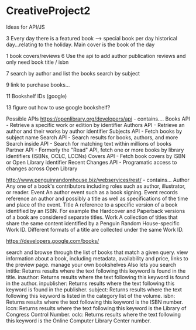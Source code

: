 # CreativeProject2

Ideas for API/JS

3 Every day there is a featured book --> special book per day historical day...relating to the holiday. Main cover is the book of the day

1 book covers/reviews
6 Use the api to add author publication reviews and only need book title / isbn 

7 search by author and list the books
search by subject 

9 link to purchase books...

11 Bookshelf IDs (google)

13 figure out how to use google bookshelf?


Possible APIs
https://openlibrary.org/developers/api - contains....
Books API - Retrieve a specific work or edition by identifier
Authors API - Retrieve an author and their works by author identifier
Subjects API - Fetch books by subject name
Search API - Search results for books, authors, and more
Search inside API - Search for matching text within millions of books
Partner API - Formerly the "Read" API, fetch one or more books by library identifiers (ISBNs, OCLC, LCCNs)
Covers API - Fetch book covers by ISBN or Open Library identifier
Recent Changes API - Programatic access to changes across Open Library

http://www.penguinrandomhouse.biz/webservices/rest/ - contains...
Author
Any one of a book's contributors including roles such as author, illustrator, or reader.
Event
An author event such as a book signing. Event records reference an author and possibly a title as well as specifications of the time and place of the event.
Title
A reference to a specific version of a book identified by an ISBN. For example the Hardcover and Paperback versions of a book are considered separate titles.
Work
A collection of titles that share the same content identified by a Penguin Random House-specific Work ID. Different formats of a title are collected under the same Work ID.

https://developers.google.com/books/

search and browse through the list of books that match a given query.
view information about a book, including metadata, availability and price, links to the preview page.
manage your own bookshelves
Also lets you search
intitle: Returns results where the text following this keyword is found in the title.
inauthor: Returns results where the text following this keyword is found in the author.
inpublisher: Returns results where the text following this keyword is found in the publisher.
subject: Returns results where the text following this keyword is listed in the category list of the volume.
isbn: Returns results where the text following this keyword is the ISBN number.
lccn: Returns results where the text following this keyword is the Library of Congress Control Number.
oclc: Returns results where the text following this keyword is the Online Computer Library Center number.

